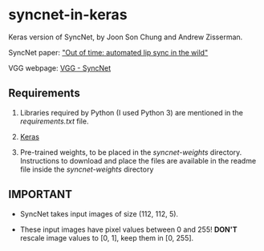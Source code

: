 # syncnet-in-keras

Keras version of SyncNet, by Joon Son Chung and Andrew Zisserman.

SyncNet paper: ["Out of time: automated lip sync in the wild"](https://www.robots.ox.ac.uk/~vgg/publications/2016/Chung16a/chung16a.pdf)

VGG webpage: [VGG - SyncNet](http://www.robots.ox.ac.uk/~vgg/software/lipsync/)

## Requirements

1. Libraries required by Python (I used Python 3) are mentioned in the _requirements.txt_ file.

2. [Keras](https://keras.io/#installation)

3. Pre-trained weights, to be placed in the _syncnet-weights_ directory. Instructions to download and place the files are available in the readme file inside the _syncnet-weights_ directory

## IMPORTANT

- SyncNet takes input images of size (112, 112, 5).

- These input images have pixel values between 0 and 255! **DON'T** rescale image values to [0, 1], keep them in [0, 255]. 

